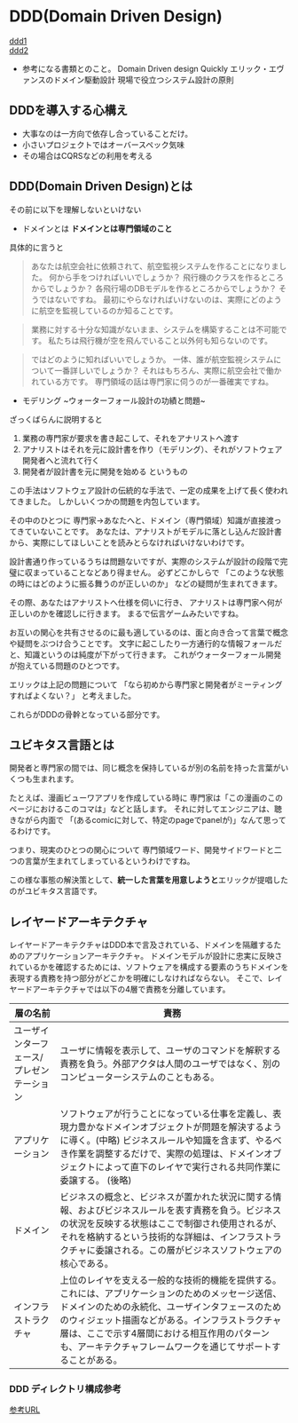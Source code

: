 # DDD(Domain Driven Design)
[ddd1](https://qiita.com/katokonn1020/items/767b611e83fc71571c37)  
[ddd2](https://qiita.com/katokonn1020/items/d1db11920f624251547f)

- 参考になる書類とのこと。
Domain Driven design Quickly
エリック・エヴァンスのドメイン駆動設計
現場で役立つシステム設計の原則

## DDDを導入する心構え

- 大事なのは一方向で依存し合っていることだけ。
- 小さいプロジェクトではオーバースペック気味
- その場合はCQRSなどの利用を考える



## DDD(Domain Driven Design)とは

その前に以下を理解しないといけない

- ドメインとは
**ドメインとは専門領域のこと**

具体的に言うと
>あなたは航空会社に依頼されて、航空監視システムを作ることになりました。
>何から手をつければいいでしょうか？
>飛行機のクラスを作るところからでしょうか？
>各飛行場のDBモデルを作るところからでしょうか？
>そうではないですね。
>最初にやらなければいけないのは、実際にどのように航空を監視しているのか知ることです。

>業務に対する十分な知識がないまま、システムを構築することは不可能です。
>私たちは飛行機が空を飛んでいること以外何も知らないのです。

>ではどのように知ればいいでしょうか。
>一体、誰が航空監視システムについて一番詳しいでしょうか？
>それはもちろん、実際に航空会社で働かれている方です。
>専門領域の話は専門家に伺うのが一番確実ですね。

- モデリング ~ウォーターフォール設計の功績と問題~

ざっくばらんに説明すると
1. 業務の専門家が要求を書き起こして、それをアナリストへ渡す
2. アナリストはそれを元に設計書を作り（モデリング）、それがソフトウェア開発者へと流れて行く
3. 開発者が設計書を元に開発を始める
というもの

この手法はソフトウェア設計の伝統的な手法で、一定の成果を上げて長く使われてきました。
しかしいくつかの問題を内包しています。

その中のひとつに
専門家->あなたへと、ドメイン（専門領域）知識が直接渡ってきていないことです。
あなたは、アナリストがモデルに落とし込んだ設計書から、実際にしてほしいことを読みとらなければいけないわけです。

設計書通り作っているうちは問題ないですが、実際のシステムが設計の段階で完璧に収まっていることなどあり得ません。
必ずどこかしらで
「このような状態の時にはどのように振る舞うのが正しいのか」
などの疑問が生まれてきます。

その際、あなたはアナリストへ仕様を伺いに行き、
アナリストは専門家へ何が正しいのかを確認しに行きます。
まるで伝言ゲームみたいですね。

お互いの関心を共有させるのに最も適しているのは、面と向き合って言葉で概念や疑問をぶつけ合うことです。
文字に起こしたり一方通行的な情報フォールだと、知識というのは純度が下がって行きます。
これがウォーターフォール開発が抱えている問題のひとつです。

エリックは上記の問題について
「なら初めから専門家と開発者がミーティングすればよくない？」
と考えました。

これらがDDDの骨幹となっている部分です。

## ユビキタス言語とは

開発者と専門家の間では、同じ概念を保持しているが別の名前を持った言葉がいくつも生まれます。

たとえば、漫画ビューワアプリを作成している時に
専門家は「この漫画のこのページにおけるこのコマは」などと話します。
それに対してエンジニアは、聴きながら内面で
「(あるcomicに対して、特定のpageでpanelが)」なんて思ってるわけです。

つまり、現実のひとつの関心について
専門領域ワード、開発サイドワードと二つの言葉が生まれてしまっているというわけですね。

この様な事態の解決策として、**統一した言葉を用意しようと**エリックが提唱したのがユビキタス言語です。

## レイヤードアーキテクチャ

レイヤードアーキテクチャはDDD本で言及されている、ドメインを隔離するためのアプリケーションアーキテクチャ。
ドメインモデルが設計に忠実に反映されているかを確認するためには、ソフトウェアを構成する要素のうちドメインを表現する責務を持つ部分がどこかを明確にしなければならない。
そこで、レイヤードアーキテクチャでは以下の4層で責務を分離しています。

| 層の名前                  | 責務                                                                                                                                                           |
| --------------------- | ------------------------------------------------------------------------------------------------------------------------------------------------------------ |
| ユーザインターフェース/プレゼンテーション | ユーザに情報を表示して、ユーザのコマンドを解釈する責務を負う。外部アクタは人間のユーザではなく、別のコンピューターシステムのこともある。                                                                                         |
| アプリケーション              | ソフトウェアが行うことになっている仕事を定義し、表現力豊かなドメインオブジェクトが問題を解決するように導く。(中略) ビジネスルールや知識を含まず、やるべき作業を調整するだけで、実際の処理は、ドメインオブジェクトによって直下のレイヤで実行される共同作業に委譲する。 (後略)                    |
| ドメイン                  | ビジネスの概念と、ビジネスが置かれた状況に関する情報、およびビジネスルールを表す責務を負う。ビジネスの状況を反映する状態はここで制御され使用されるが、それを格納するという技術的な詳細は、インフラストラクチャに委譲される。この層がビジネスソフトウェアの核心である。                          |
| インフラストラクチャ            | 上位のレイヤを支える一般的な技術的機能を提供する。これには、アプリケーションのためのメッセージ送信、ドメインのための永続化、ユーザインタフェースのためのウィジェット描画などがある。インフラストラクチャ層は、ここで示す4層間における相互作用のパターンも、アーキテクチャフレームワークを通じてサポートすることがある。 |

### DDD ディレクトリ構成参考

[参考URL](https://neos21.net/blog/2021/10/13-01.html)